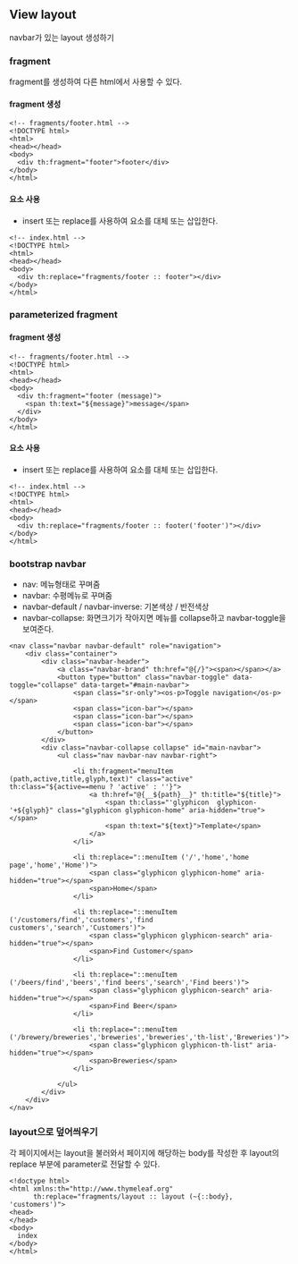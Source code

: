 ## View layout
navbar가 있는 layout 생성하기
### fragment
fragment를 생성하여 다른 html에서 사용할 수 있다.

#### fragment 생성

```
<!-- fragments/footer.html -->
<!DOCTYPE html>
<html>
<head></head>
<body>
  <div th:fragment="footer">footer</div>
</body>
</html>
```
#### 요소 사용
* insert 또는 replace를 사용하여 요소를 대체 또는 삽입한다.

```
<!-- index.html -->
<!DOCTYPE html>
<html>
<head></head>
<body>
  <div th:replace="fragments/footer :: footer"></div>
</body>
</html>
```

### parameterized fragment

#### fragment 생성

```
<!-- fragments/footer.html -->
<!DOCTYPE html>
<html>
<head></head>
<body>
  <div th:fragment="footer (message)">
  	<span th:text="${message}">message</span>
  </div>
</body>
</html>
```
#### 요소 사용
* insert 또는 replace를 사용하여 요소를 대체 또는 삽입한다.

```
<!-- index.html -->
<!DOCTYPE html>
<html>
<head></head>
<body>
  <div th:replace="fragments/footer :: footer('footer')"></div>
</body>
</html>
```

### bootstrap navbar
- nav: 메뉴형태로 꾸며줌
- navbar: 수평메뉴로 꾸며줌
- navbar-default / navbar-inverse: 기본색상 / 반전색상
- navbar-collapse: 화면크기가 작아지면 메뉴를 collapse하고 navbar-toggle을 보여준다.

```
<nav class="navbar navbar-default" role="navigation">
    <div class="container">
        <div class="navbar-header">
            <a class="navbar-brand" th:href="@{/}"><span></span></a>
            <button type="button" class="navbar-toggle" data-toggle="collapse" data-target="#main-navbar">
                <span class="sr-only"><os-p>Toggle navigation</os-p></span>
                <span class="icon-bar"></span>
                <span class="icon-bar"></span>
                <span class="icon-bar"></span>
            </button>
        </div>
        <div class="navbar-collapse collapse" id="main-navbar">
            <ul class="nav navbar-nav navbar-right">

                <li th:fragment="menuItem (path,active,title,glyph,text)" class="active" th:class="${active==menu ? 'active' : ''}">
                    <a th:href="@{__${path}__}" th:title="${title}">
                        <span th:class="'glyphicon  glyphicon-'+${glyph}" class="glyphicon glyphicon-home" aria-hidden="true"></span>
                        <span th:text="${text}">Template</span>
                    </a>
                </li>

                <li th:replace="::menuItem ('/','home','home page','home','Home')">
                    <span class="glyphicon glyphicon-home" aria-hidden="true"></span>
                    <span>Home</span>
                </li>

                <li th:replace="::menuItem ('/customers/find','customers','find customers','search','Customers')">
                    <span class="glyphicon glyphicon-search" aria-hidden="true"></span>
                    <span>Find Customer</span>
                </li>

                <li th:replace="::menuItem ('/beers/find','beers','find beers','search','Find beers')">
                    <span class="glyphicon glyphicon-search" aria-hidden="true"></span>
                    <span>Find Beer</span>
                </li>

                <li th:replace="::menuItem ('/brewery/breweries','breweries','breweries','th-list','Breweries')">
                    <span class="glyphicon glyphicon-th-list" aria-hidden="true"></span>
                    <span>Breweries</span>
                </li>

            </ul>
        </div>
    </div>
</nav>
```
### layout으로 덮어씌우기
각 페이지에서는 layout을 불러와서 페이지에 해당하는 body를 작성한 후 layout의 replace 부분에 parameter로 전달할 수 있다.
```
<!doctype html>
<html xmlns:th="http://www.thymeleaf.org"
      th:replace="fragments/layout :: layout (~{::body}, 'customers')">
<head>
</head>
<body>
  index
</body>
</html>
```